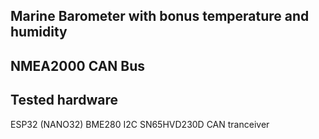 ## Marine Barometer with bonus temperature and humidity
## NMEA2000 CAN Bus

## Tested hardware
ESP32 (NANO32)
BME280 I2C
SN65HVD230D CAN tranceiver
